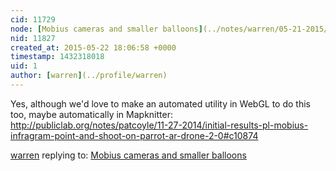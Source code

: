 ```yaml
---
cid: 11729
node: [Mobius cameras and smaller balloons](../notes/warren/05-21-2015/mobius-cameras-and-smaller-balloons)
nid: 11827
created_at: 2015-05-22 18:06:58 +0000
timestamp: 1432318018
uid: 1
author: [warren](../profile/warren)
---
```


Yes, although we'd love to make an automated utility in WebGL to do this too, maybe automatically in Mapknitter: http://publiclab.org/notes/patcoyle/11-27-2014/initial-results-pl-mobius-infragram-point-and-shoot-on-parrot-ar-drone-2-0#c10874

[warren](../profile/warren) replying to: [Mobius cameras and smaller balloons](../notes/warren/05-21-2015/mobius-cameras-and-smaller-balloons)

